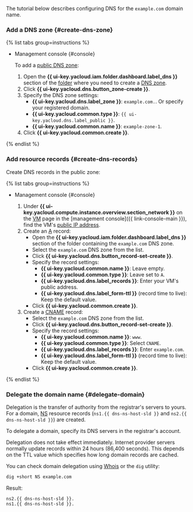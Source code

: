 The tutorial below describes configuring DNS for the `example.com` domain name.

### Add a DNS zone {#create-dns-zone}

{% list tabs group=instructions %}

- Management console {#console}

   To add a [public DNS zone](../../dns/concepts/dns-zone.md#public-zones):
   1. Open the **{{ ui-key.yacloud.iam.folder.dashboard.label_dns }}** section of the [folder](../../resource-manager/concepts/resources-hierarchy.md#folder) where you need to create a [DNS zone](../../dns/concepts/dns-zone.md).
   1. Click **{{ ui-key.yacloud.dns.button_zone-create }}**.
   1. Specify the DNS zone settings:
      * **{{ ui-key.yacloud.dns.label_zone }}**: `example.com.`. Or specify your registered domain.
      * **{{ ui-key.yacloud.common.type }}**: `{{ ui-key.yacloud.dns.label_public }}`.
      * **{{ ui-key.yacloud.common.name }}**: `example-zone-1`.
   1. Click **{{ ui-key.yacloud.common.create }}**.

{% endlist %}

### Add resource records {#create-dns-records}

Create DNS records in the public zone:

{% list tabs group=instructions %}

- Management console {#console}

   1. Under **{{ ui-key.yacloud.compute.instance.overview.section_network }}** on the [VM](../../compute/concepts/vm.md) page in the [management console]({{ link-console-main }}), find the VM's [public IP address](../../vpc/concepts/address.md#public-addresses).
   1. Create an [A](../../dns/concepts/resource-record.md#a) record:
      * Open the **{{ ui-key.yacloud.iam.folder.dashboard.label_dns }}** section of the folder containing the `example.com` DNS zone.
      * Select the `example.com` DNS zone from the list.
      * Click **{{ ui-key.yacloud.dns.button_record-set-create }}**.
      * Specify the record settings:
         * **{{ ui-key.yacloud.common.name }}**: Leave empty.
         * **{{ ui-key.yacloud.common.type }}**: Leave set to `A`.
         * **{{ ui-key.yacloud.dns.label_records }}**: Enter your VM's public address.
         * **{{ ui-key.yacloud.dns.label_form-ttl }}** (record time to live): Keep the default value.
      * Click **{{ ui-key.yacloud.common.create }}**.
   1. Create a [CNAME](../../dns/concepts/resource-record.md#cname) record:
      * Select the `example.com` DNS zone from the list.
      * Click **{{ ui-key.yacloud.dns.button_record-set-create }}**.
      * Specify the record settings:
         * **{{ ui-key.yacloud.common.name }}**: `www`.
         * **{{ ui-key.yacloud.common.type }}**: Select `CNAME`.
         * **{{ ui-key.yacloud.dns.label_records }}**: Enter `example.com`.
         * **{{ ui-key.yacloud.dns.label_form-ttl }}** (record time to live): Keep the default value.
      * Click **{{ ui-key.yacloud.common.create }}**.

{% endlist %}

### Delegate the domain name {#delegate-domain}

Delegation is the transfer of authority from the registrar's servers to yours. For a domain, [NS](../../dns/concepts/resource-record.md#ns) resource records (`ns1.{{ dns-ns-host-sld }}` and `ns2.{{ dns-ns-host-sld }}`) are created.

To delegate a domain, specify its DNS servers in the registrar's account.

Delegation does not take effect immediately. Internet provider servers normally update records within 24 hours (86,400 seconds). This depends on the TTL value which specifies how long domain records are cached.

You can check domain delegation using [Whois](https://www.reg.com/whois/check_site) or the `dig` utility:

```bash
dig +short NS example.com
```

Result:

```text
ns2.{{ dns-ns-host-sld }}.
ns1.{{ dns-ns-host-sld }}.
```